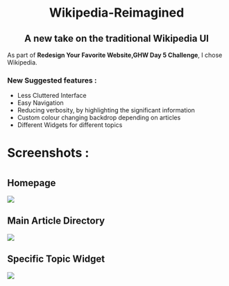 <h1 align = "center"> Wikipedia-Reimagined </h1>
<h2 align = "center"> A new take on the traditional Wikipedia UI </h2>

As part of **Redesign Your Favorite Website,GHW Day 5 Challenge**, I chose Wikipedia. 

<h3>New Suggested features : </h3>
<ul>
<li>Less Cluttered Interface </li>
<li>Easy Navigation </li>
<li>Reducing verbosity, by highlighting the significant information </li>
<li>Custom colour changing backdrop depending on articles</li>
<li>Different Widgets for different topics</li>
</ul>

<h1>Screenshots : <h1>
<h2>Homepage</h2>
<img src = "https://user-images.githubusercontent.com/77736746/190401863-17fde4d0-9e6e-4ced-a42d-c7652d917771.jpg" >

<h2>Main Article Directory</h2>
<img src = "https://user-images.githubusercontent.com/77736746/190396557-388d9d98-65e4-418d-95c2-e44d0fe01aef.jpg" >

<h2>Specific Topic Widget</h2>
<img src = "https://user-images.githubusercontent.com/77736746/190396568-ada50938-6ca8-4687-a866-b91bfd9a4d21.jpg" >
